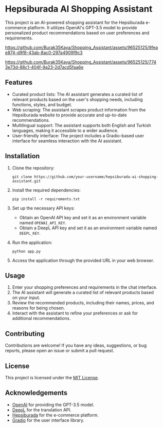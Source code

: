 # Hepsiburada AI Shopping Assistant

This project is an AI-powered shopping assistant for the Hepsiburada e-commerce platform. It utilizes OpenAI's GPT-3.5 model to provide personalized product recommendations based on user preferences and requirements.



https://github.com/Burak35Kaya/Shopping_Assistant/assets/96525125/9feae874-d9f8-43ab-8ac0-297a4909f9c3





https://github.com/Burak35Kaya/Shopping_Assistant/assets/96525125/7743e73d-88c1-404f-9a23-2d7acd5faa6e




## Features

- Curated product lists: The AI assistant generates a curated list of relevant products based on the user's shopping needs, including functions, styles, and budget.
- Web scraping: The assistant scrapes product information from the Hepsiburada website to provide accurate and up-to-date recommendations.
- Multilingual support: The assistant supports both English and Turkish languages, making it accessible to a wider audience.
- User-friendly interface: The project includes a Gradio-based user interface for seamless interaction with the AI assistant.

## Installation

1. Clone the repository:
   ```
   git clone https://github.com/your-username/hepsiburada-ai-shopping-assistant.git
   ```

2. Install the required dependencies:
   ```
   pip install -r requirements.txt
   ```

3. Set up the necessary API keys:
   - Obtain an OpenAI API key and set it as an environment variable named `OPENAI_API_KEY`.
   - Obtain a DeepL API key and set it as an environment variable named `DEEPL_KEY`.

4. Run the application:
   ```
   python app.py
   ```

5. Access the application through the provided URL in your web browser.

## Usage

1. Enter your shopping preferences and requirements in the chat interface.
2. The AI assistant will generate a curated list of relevant products based on your input.
3. Review the recommended products, including their names, prices, and reasons for being chosen.
4. Interact with the assistant to refine your preferences or ask for additional recommendations.

## Contributing

Contributions are welcome! If you have any ideas, suggestions, or bug reports, please open an issue or submit a pull request.

## License

This project is licensed under the [MIT License](LICENSE).

## Acknowledgements

- [OpenAI](https://openai.com/) for providing the GPT-3.5 model.
- [DeepL](https://www.deepl.com/) for the translation API.
- [Hepsiburada](https://www.hepsiburada.com/) for the e-commerce platform.
- [Gradio](https://gradio.app/) for the user interface library.
